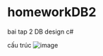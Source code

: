 # homeworkDB2
bai tap 2 DB design c#

cấu trúc
![image](https://user-images.githubusercontent.com/56786229/123806222-ed620a80-d918-11eb-96cc-f50d5ed0f7ed.png)
